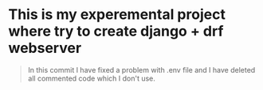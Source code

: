 # This is my experemental project where try to create django + drf webserver

> In this commit I have fixed a problem with .env file and I have deleted all commented code which I don't use.
